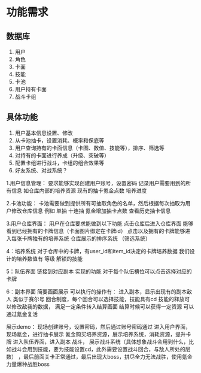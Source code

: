 # 功能需求

## 数据库

1. 用户
2. 角色
3. 卡面
4. 技能
5. 卡池
6. 用户持有卡面
7. 战斗卡组

## 具体功能

1. 用户基本信息设置、修改
2. 从卡池抽卡，设置消耗、概率和保底等
3. 用户查询持有的卡面信息（卡图、数值、技能等），排序、筛选等
4. 对持有的卡面进行养成（升级、突破等）
5. 配置卡组进行战斗，卡组的组合效果等
6. 好友系统、对战系统？

1.用户信息管理：
要求能够实现创建用户账号，设置密码
记录用户需要用到的所有信息
如仓库内部的培养资源
现有的抽卡氪金点数
培养进度

2.卡池功能：
卡池需要做到提供所有可抽取角色的名单，然后根据每次抽取为用户修改仓库信息
例如
单抽
十连抽
氪金增加抽卡点数
查看历史抽卡信息

3.用户仓库界面：
用户在仓库要求能做到以下功能
点击仓库后进入仓库界面
能够看到已经拥有的卡牌信息（卡面图片绑定在卡牌id）
点击以及拥有的卡牌能够进入每张卡牌独有的培养系统
仓库展示的排序系统
（筛选系统）

4：培养系统
对于仓库中的卡牌，有user_id和item_id决定的卡牌培养数据
我们设计的培养数值有
等级
解锁的技能

5：队伍界面
链接到对应副本
实现的功能
对于每个队伍槽位可以点击选择对应的卡牌

6：副本界面
简要画面展示
可以执行的操作有：
进入副本，显示出现有的副本敌人
类似于赛尔号
回合制度，每个回合可以选择技能，技能具有cd
技能的释放可以修改敌我的数据，
满足一定条件转入结算画面
结算时候可以获得一定资源
可以通过氪金复活

展示demo：
现场创建账号，设置密码，然后通过账号密码通过
进入用户界面，现场氪金，进行抽卡展示
氪金购买培养资源，展示培养系统，消耗资源，提升卡牌
进入队伍界面，进入副本
战斗，
展示战斗系统（具体想象战斗会用到什么，比如战斗会用到技能，要为技能设置cd，此外需要设置战斗回合，与敌人所处的层数）
，最后前面关卡正常通过，最后出现大boss，拼尽全力无法战胜，使用氪金力量爆种战胜boss
